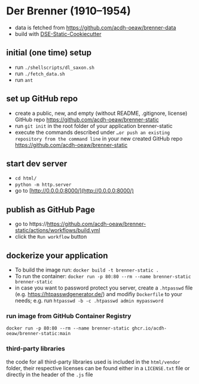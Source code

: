 # Der Brenner (1910–1954)



* data is fetched from https://github.com/acdh-oeaw/brenner-data
* build with [DSE-Static-Cookiecutter](https://github.com/acdh-oeaw/dse-static-cookiecutter)


## initial (one time) setup

* run `./shellscripts/dl_saxon.sh`
* run `./fetch_data.sh`
* run `ant`

## set up GitHub repo
* create a public, new, and empty (without README, .gitignore, license) GitHub repo https://github.com/acdh-oeaw/brenner-static 
* run `git init` in the root folder of your application brenner-static
* execute the commands described under `…or push an existing repository from the command line` in your new created GitHub repo https://github.com/acdh-oeaw/brenner-static

## start dev server

* `cd html/`
* `python -m http.server`
* go to [http://0.0.0.0:8000/](http://0.0.0.0:8000/)

## publish as GitHub Page

* go to https://https://github.com/acdh-oeaw/brenner-static/actions/workflows/build.yml
* click the `Run workflow` button


## dockerize your application

* To build the image run: `docker build -t brenner-static .`
* To run the container: `docker run -p 80:80 --rm --name brenner-static brenner-static`
* in case you want to password protect you server, create a `.htpasswd` file (e.g. https://htpasswdgenerator.de/) and modifiy `Dockerfile` to your needs; e.g. run `htpasswd -b -c .htpasswd admin mypassword`

### run image from GitHub Container Registry

`docker run -p 80:80 --rm --name brenner-static ghcr.io/acdh-oeaw/brenner-static:main`

### third-party libraries

the code for all third-party libraries used is included in the `html/vendor` folder, their respective licenses can be found either in a `LICENSE.txt` file or directly in the header of the `.js` file
